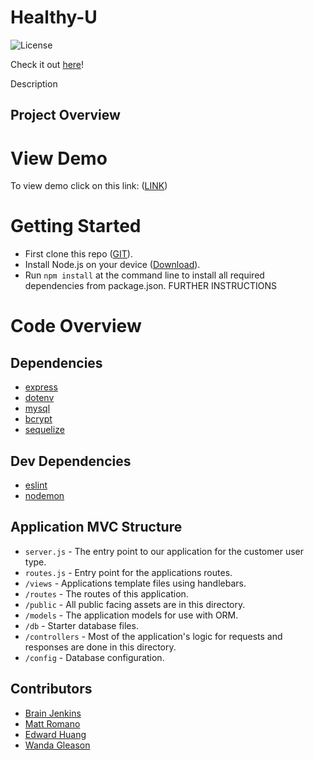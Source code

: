 # Healthy-U
![License](https://img.shields.io/badge/license-MIT-blue.svg) 

Check it out [here](LINK)!

Description

## Project Overview



# View Demo  


To view demo click on this link: ([LINK](LINK))

# Getting Started   

- First clone this repo ([GIT](https://github.com/Ejhuang2015/Healthy-U)).
- Install Node.js on your device ([Download](https://nodejs.org/en/)).
- Run `npm install` at the command line to install all required dependencies from package.json.
FURTHER INSTRUCTIONS


# Code Overview

## Dependencies

- [express](https://www.npmjs.com/package/express) 
- [dotenv](https://www.npmjs.com/package/dotenv) 
- [mysql](https://www.npmjs.com/package/mysql) 
- [bcrypt](https://www.npmjs.com/package/bcrypt)
- [sequelize](https://www.npmjs.com/package/sequelize)

## Dev Dependencies
- [eslint](https://www.npmjs.com/package/eslint)
- [nodemon](https://www.npmjs.com/package/nodemon) 

## Application MVC Structure

- `server.js` - The entry point to our application for the customer user type.
- `routes.js` - Entry point for the applications routes.
- `/views` - Applications template files using handlebars.
- `/routes` - The routes of this application.
- `/public` - All public facing assets are in this directory.
- `/models` - The application models for use with ORM.
- `/db` - Starter database files.
- `/controllers` - Most of the application's logic for requests and responses are done in this directory. 
- `/config` - Database configuration. 

## Contributors
- [Brain Jenkins](https://github.com/bjenkins63)
- [Matt Romano](https://github.com/MRomano84)
- [Edward Huang](https://github.com/Ejhuang2015)
- [Wanda Gleason](https://github.com/wmgleason)
